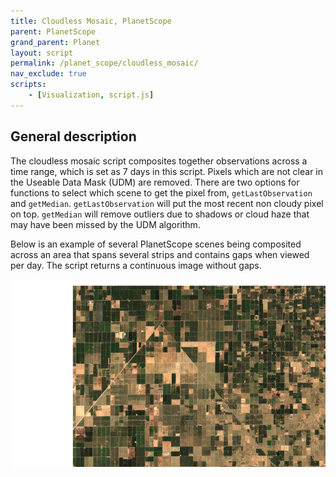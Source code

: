 ```yaml
---
title: Cloudless Mosaic, PlanetScope
parent: PlanetScope
grand_parent: Planet
layout: script
permalink: /planet_scope/cloudless_mosaic/
nav_exclude: true
scripts:
    - [Visualization, script.js]
---
```


## General description

The cloudless mosaic script composites together observations across a time range, which is set as 7 days in this script.  Pixels which are not clear in the Useable Data Mask (UDM) are removed.  There are two options for functions to select which scene to get the pixel from, `getLastObservation` and `getMedian`.  `getLastObservation` will put the most recent non cloudy pixel on top.  `getMedian` will remove outliers due to shadows or cloud haze that may have been missed by the UDM algorithm.  

Below is an example of several PlanetScope scenes being composited across an area that spans several strips and contains gaps when viewed per day.  The script returns a continuous image without gaps.  

<img src="fig/fig1.png" height="300">
